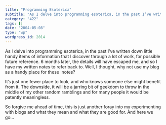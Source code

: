 ```yaml
---
title: "Programming Esoterica"
subtitle: "As I delve into programming esoterica, in the past I’ve written down little handy items of informati..."
category: "422"
tags: []
date: "2004-05-08"
type: "wp"
wordpress_id: 2014
---
```

As I delve into programming esoterica, in the past I’ve written down little handy items of information that I discover through a lot of work, for possible future reference. 6 months later, the details will have escaped me, and so I have my written notes to refer back to. Well, I thought, why not use my blog as a handy place for these  notes?

It’s just one fewer place to look, and who knows someone else might benefit from it. The downside, it will be a jarring bit of geekdom to throw in the middle of my other random ramblings and for many people it would be patently meaningless. 

So forgive me ahead of time, this is just another foray into my experimenting with blogs and what they mean and what they are good for. And here we go…